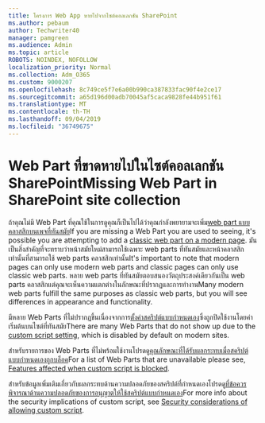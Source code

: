 ```yaml
---
title: โครงการ Web App หายไปจากไซต์คอลเลกชัน SharePoint
ms.author: pebaum
author: Techwriter40
manager: pamgreen
ms.audience: Admin
ms.topic: article
ROBOTS: NOINDEX, NOFOLLOW
localization_priority: Normal
ms.collection: Adm_O365
ms.custom: 9000207
ms.openlocfilehash: 8c749ce5f7e6a00b990ca387833fac90f4e2ce17
ms.sourcegitcommit: a65d196d00adb70045af5caca9828fe44b951f61
ms.translationtype: MT
ms.contentlocale: th-TH
ms.lasthandoff: 09/04/2019
ms.locfileid: "36749675"
---
```

# <a name="missing-web-part-in-sharepoint-site-collection"></a><span data-ttu-id="f148a-102">Web Part ที่ขาดหายไปในไซต์คอลเลกชัน SharePoint</span><span class="sxs-lookup"><span data-stu-id="f148a-102">Missing Web Part in SharePoint site collection</span></span>

<span data-ttu-id="f148a-103">ถ้าคุณไม่มี Web Part ที่คุณใช้ในการดูคุณก็เป็นไปได้ว่าคุณกำลังพยายามจะเพิ่ม[web part แบบคลาสสิกบนเพจที่ทันสมัย](https://support.office.com/article/classic-and-modern-web-part-experiences-3fdae6c3-8fc1-49ab-8708-8c104b882e64)</span><span class="sxs-lookup"><span data-stu-id="f148a-103">If you are missing a Web Part you are used to seeing, it's possible you are attempting to add a [classic web part on a modern page](https://support.office.com/article/classic-and-modern-web-part-experiences-3fdae6c3-8fc1-49ab-8708-8c104b882e64).</span></span> <span data-ttu-id="f148a-104">มันเป็นสิ่งสำคัญที่จะทราบว่าหน้าสมัยใหม่สามารถใช้เฉพาะ web parts ที่ทันสมัยและหน้าคลาสสิกเท่านั้นที่สามารถใช้ web parts คลาสสิกเท่านั้น</span><span class="sxs-lookup"><span data-stu-id="f148a-104">It's important to note that modern pages can only use modern web parts and classic pages can only use classic web parts.</span></span> <span data-ttu-id="f148a-105">หลาย web parts ที่ทันสมัยตอบสนองวัตถุประสงค์เดียวกันเป็น web parts คลาสสิกแต่คุณจะเห็นความแตกต่างในลักษณะที่ปรากฏและการทำงาน</span><span class="sxs-lookup"><span data-stu-id="f148a-105">Many modern web parts fulfill the same purposes as classic web parts, but you will see differences in appearance and functionality.</span></span>

<span data-ttu-id="f148a-106">มีหลาย Web Parts ที่ไม่ปรากฏขึ้นเนื่องจากการ[ตั้งค่าสคริปต์แบบกำหนดเอง](https://docs.microsoft.com/sharepoint/allow-or-prevent-custom-script)ซึ่งถูกปิดใช้งานโดยค่าเริ่มต้นบนไซต์ที่ทันสมัย</span><span class="sxs-lookup"><span data-stu-id="f148a-106">There are many Web Parts that do not show up due to the [custom script setting](https://docs.microsoft.com/sharepoint/allow-or-prevent-custom-script), which is disabled by default on modern sites.</span></span> 

<span data-ttu-id="f148a-107">สำหรับรายการของ Web Parts ที่ไม่พร้อมใช้งานโปรดดู[คุณลักษณะที่ได้รับผลกระทบเมื่อสคริปต์แบบกำหนดเองถูกบล็อค](https://docs.microsoft.com/sharepoint/allow-or-prevent-custom-script#features-affected-when-custom-script-is-blocked)</span><span class="sxs-lookup"><span data-stu-id="f148a-107">For a list of Web Parts that are unavailable please see, [Features affected when custom script is blocked](https://docs.microsoft.com/sharepoint/allow-or-prevent-custom-script#features-affected-when-custom-script-is-blocked).</span></span>

 <span data-ttu-id="f148a-108">สำหรับข้อมูลเพิ่มเติมเกี่ยวกับผลกระทบด้านความปลอดภัยของสคริปต์ที่กำหนดเองโปรดดู[ที่ข้อควรพิจารณาด้านความปลอดภัยของการอนุญาตให้ใช้สคริปต์แบบกำหนดเอง](https://docs.microsoft.com/sharepoint/security-considerations-of-allowing-custom-script)</span><span class="sxs-lookup"><span data-stu-id="f148a-108">For more info about the security implications of custom script, see [Security considerations of allowing custom script](https://docs.microsoft.com/sharepoint/security-considerations-of-allowing-custom-script).</span></span>
